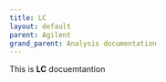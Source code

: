 ```yaml
---
title: LC
layout: default
parent: Agilent
grand_parent: Analysis documentation
---
```


This is **LC** docuemtantion


